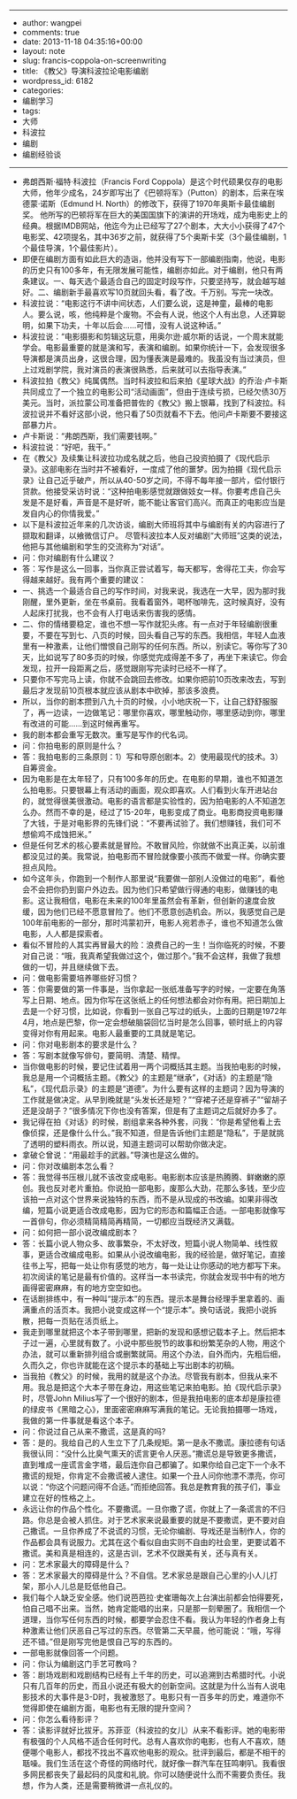 - --
- author: wangpei
- comments: true
- date: 2013-11-18 04:35:16+00:00
- layout: note
- slug: francis-coppola-on-screenwriting
- title: 《教父》导演科波拉论电影编剧
- wordpress_id: 6182
- categories:
- 编剧学习
- tags:
- 大师
- 科波拉
- 编剧
- 编剧经验谈
- --
- 弗朗西斯·福特·科波拉（Francis Ford Coppola）是这个时代硕果仅存的电影大师，他年少成名，24岁即写出了《巴顿将军》（Putton）的剧本，后来在埃德蒙·诺斯（Edmund H. North）的修改下，获得了1970年奥斯卡最佳编剧奖。 他所写的巴顿将军在巨大的美国国旗下的演讲的开场戏，成为电影史上的经典。根据IMDB网站，他迄今为止已经写了27个剧本，大大小小获得了47个电影奖、42项提名，其中36岁之前，就获得了5个奥斯卡奖（3个最佳编剧，1个最佳导演，1个最佳影片）。
- 即便在编剧方面有如此巨大的造诣，他并没有写下一部编剧指南，他说，电影的历史只有100多年，有无限发展可能性，编剧亦如此。对于编剧，他只有两条建议。一、每天选个最适合自己的固定时段写作，只要坚持写，就会越写越好。二、编剧新手最喜欢写10页就回头看，看了改。千万别。写完一块改。
- 科波拉说：“电影这行不讲中间状态，人们要么说，这是神童，最棒的电影人。要么说，咳，他纯粹是个废物。不会有人说，他这个人有出息，人还算聪明，如果下功夫，十年以后会……可惜，没有人说这种话。”
- 科波拉说：“电影摄影和剪辑这玩意，用奥尔逊·威尔斯的话说，一个周末就能学会。电影最重要的就是演和写，表演和编剧。如果你统计一下，会发现很多导演都是演员出身，这很合理，因为懂表演是最难的。我虽没有当过演员，但上过戏剧学院，我对演员的表演很熟悉，后来就可以去指导表演。”
- 科波拉拍《教父》纯属偶然。当时科波拉和后来拍《星球大战》的乔治·卢卡斯共同成立了一个独立的电影公司“活动画面”，但由于连续亏损，已经欠债30万美元。当时，派拉蒙公司准备把普佐的《教父》搬上银幕，找到了科波拉。科波拉说并不看好这部小说，他只看了50页就看不下去。他问卢卡斯要不要接这部暴力片。
- 卢卡斯说：“弗朗西斯，我们需要钱啊。”
- 科波拉说：“好吧，我干。”
- 在《教父》及续集让科波拉功成名就之后，他自己投资拍摄了《现代启示录》。这部电影在当时并不被看好，一度成了他的噩梦。因为拍摄《现代启示录》让自己近乎破产，所以从40-50岁之间，不得不每年接一部片，偿付银行贷款。他接受采访时说：“这种拍电影感觉就跟做妓女一样。你要考虑自己头发是不是好看，声音是不是好听，能不能让客官们高兴。而真正的电影应当是发自内心的你情我爱。”
- 以下是科波拉近年来的几次访谈，编剧大师班将其中与编剧有关的内容进行了撷取和翻译，以飨微信订户。 尽管科波拉本人反对编剧“大师班”这类的说法，他把与其他编剧和学生的交流称为“对话”。
- 问：你对编剧有什么建议？
- 答：写作是这么一回事，当你真正尝试着写，每天都写，舍得花工夫，你会写得越来越好。我有两个重要的建议：
- 一、挑选一个最适合自己的写作时间，对我来说，我选在一大早，因为那时我刚醒，里外更新，坐在书桌前。我看着窗外，喝杯咖啡先，这时候真好，没有人起床打扰我，也不会有人打电话来伤害我的感情。
- 二、你的情绪要稳定，谁也不想一写作就犯头疼。有一点对于年轻编剧很重要，不要在写到七、八页的时候，回头看自己写的东西。我相信，年轻人血液里有一种激素，让他们憎恨自己刚写的任何东西。所以，别读它。等你写了30天，比如说写了80多页的时候，你感觉完成得差不多了，再坐下来读它。你会发现，拉开一段距离之后，感觉跟刚写完读时已经不一样了。
- 只要你不写完马上读，你就不会跳回去修改。如果你把前10页改来改去，写到最后才发现前10页根本就应该从剧本中砍掉，那该多浪费。
- 所以，当你的剧本攒到八九十页的时候，小小地庆祝一下，让自己舒舒服服了，再一边读，一边做笔记：哪里你喜欢，哪里触动你，哪里感动到你，哪里有改进的可能……到这时候再重写。
- 我的剧本都会重写无数次。重写是写作的代名词。
- 问：你拍电影的原则是什么？
- 答：我拍电影的三条原则：1）写和导原创剧本。2）使用最现代的技术。3）自筹资金。
- 因为电影是在太年轻了，只有100多年的历史。在电影的早期，谁也不知道怎么拍电影。只要银幕上有活动的画面，观众即喜欢。人们看到火车开进站台的，就觉得很美很激动。电影的语言都是实验性的，因为拍电影的人不知道怎么办。然而不幸的是，经过了15-20年，电影变成了商业。电影商投资电影赚了大钱，于是对电影界的先锋们说：“不要再试验了。我们想赚钱，我们可不想偷鸡不成蚀把米。”
- 但是任何艺术的核心要素就是冒险。不敢冒风险，你就做不出真正美，以前谁都没见过的美。我常说，拍电影而不冒险就像要小孩而不做爱一样。你确实要担点风险。
- 如今这年头，你跑到一个制作人那里说“我要做一部别人没做过的电影”，看他会不会把你扔到窗户外边去。因为他们只希望做行得通的电影，做赚钱的电影。这让我相信，电影在未来的100年里虽然会有革新，但创新的速度会放缓，因为他们已经不愿意冒险了。他们不愿意创造机会。所以，我感觉自己是100年前电影的一部分，那时鸿蒙初开，电影人宛若赤子，谁也不知道怎么做电影，人人都是探索者。
- 看似不冒险的人其实再冒最大的险：浪费自己的一生！当你临死的时候，不要对自己说：“哦，我真希望我做过这个，做过那个。”我不会这样，我做了我想做的一切，并且继续做下去。
- 问：做电影需要培养哪些好习惯？
- 答：你需要做的第一件事是，当你拿起一张纸准备写字的时候，一定要在角落写上日期、地点。因为你写在这张纸上的任何想法都会对你有用。把日期加上去是一个好习惯，比如说，你看到一张自己写过的纸头，上面的日期是1972年4月，地点是巴黎，你一定会想破脑袋回忆当时是怎么回事，顿时纸上的内容变得对你有用起来。电影人最重要的工具就是笔记。
- 问：你对电影剧本的要求是什么？
- 答：写剧本就像写俳句，要简明、清楚、精悍。
- 当你做电影的时候，要记住试着用一两个词概括其主题。当我拍电影的时候，我总是用一个词概括主题。《教父》的主题是“继承”，《对话》的主题是“隐私”，《现代启示录》的主题是“道德”。为什么要有这样的主题词？因为导演的工作就是做决定。从早到晚就是“头发长还是短？”“穿裙子还是穿裤子”“留胡子还是没胡子？”很多情况下你也没有答案，但是有了主题词之后就好办多了。
- 我记得在拍《对话》的时候，剧组拿来各种外套，问我：“你是希望他看上去像侦探，还是像什么什么。”我不知道，但是告诉他们主题是“隐私”，于是就挑了透明的塑料雨衣。所以说，知道主题词可以帮助你做决定。
- 拿破仑曾说：“用最趁手的武器。”导演也是这么做的。
- 问：你对改编剧本怎么看？
- 答：我觉得书压根儿就不该改变成电影。电影剧本应该是热腾腾、鲜嫩嫩的原创。我也反对老片重拍。你说拍一部电影，废那么大劲，花那么多钱，至少应该拍一点对这个世界来说独特的东西，而不是从现成的书改编。如果非得改编，短篇小说更适合改成电影，因为它的形态和篇幅正合适。一部电影就像写一首俳句，你必须精简精简再精简，一切都应当既经济又满载。
- 问：如何把一部小说改编成剧本？
- 答：长篇小说人物众多、故事繁杂，不太好改，短篇小说人物简单、线性叙事，更适合改编成电影。如果从小说改编电影，我的经验是，做好笔记，直接往书上写，把每一处让你有感觉的地方，每一处让让你感动的地方都写下来。初次阅读的笔记是最有价值的。这样当一本书读完，你就会发现书中有的地方画得密密麻麻，有的地方空空如也。
- 在话剧排练中，有一种叫“提示本”的东西。提示本是舞台经理手里拿着的、画满重点的活页本。我把小说变成这样一个“提示本”。换句话说，我把小说拆散，把每一页贴在活页纸上。
- 我走到哪里就把这个本子带到哪里，把新的发现和感想记载本子上。然后把本子过一遍，心里就有数了。小说中那些脱节的故事和纷繁芜杂的人物，用这个办法，就可以重新排列组合或删繁就简。用这个办法，自外而内，先粗后细，久而久之，你也许就能在这个提示本的基础上写出剧本的初稿。
- 当我拍《教父》的时候，我用的就是这个办法。尽管我有剧本，但我从来不用。我总是把这个大本子带在身边，用这些笔记来拍电影。拍《现代启示录》时，尽管John Milius写了一个很好的剧本，但是我拍电影的底本却是康拉德的绿皮书《黑暗之心》，里面密密麻麻写满我的笔记。无论我拍摄哪一场戏，我做的第一件事就是看这个本子。
- 问：你说过自己从来不撒谎，这是真的吗?
- 答：是的。我给自己的人生立下了几条规矩。第一是永不撒谎。康拉德有句话我很认同：“没什么比臭气熏天的谎言更令人厌恶。”撒谎总是导致更多撒谎，直到堆成一座谎言金字塔，最后连你自己都骗了。如果你给自己定下一个永不撒谎的规矩，你肯定不会撒谎被人逮住。如果一个丑人问你他漂不漂亮，你可以说：“你这个问题问得不合适。”而拒绝回答。我总是教育我的孩子们，事业建立在好的性格之上。
- 永远让你的作品个性化。不要撒谎。一旦你撒了谎，你就上了一条谎言的不归路。你总是会被人抓住。对于艺术家来说最重要的就是不要撒谎，更不要对自己撒谎。一旦你养成了不说谎的习惯，无论你编剧、导戏还是当制作人，你的作品都会具有说服力。尤其在这个看似自由实则不自由的社会里，更要试着不撒谎。美和真是相连的，这是古训，艺术不仅跟美有关，还与真有关。
- 问：艺术家最大的障碍是什么？
- 答：艺术家最大的障碍是什么？不自信。艺术家总是跟自己心里的小人儿打架，那小人儿总是贬低他自己。
- 我们每个人缺乏安全感。他们说芭芭拉·史崔珊每次上台演出前都会怕得要死，怕自己唱不出来。当然，她肯定能唱的出来，只是那一刻晕圈了。我相信一个道理，当你写任何东西的时候，都要学会忍住不看。我认为年轻的作者身上有种激素让他们厌恶自己写过的东西。尽管第二天早晨，他可能说：“哦，写得还不错。”但是刚写完他是恨自己写的东西的。
- 一部电影就像回答一个问题。
- 问：你认为编剧这门手艺可教吗？
- 答：剧场戏剧和戏剧结构已经有上千年的历史，可以追溯到古希腊时代。小说只有几百年的历史，而且小说还有极大的创新空间。这就是为什么当有人说电影技术的大事件是3-D时，我被激怒了。电影只有一百多年的历史，难道你不觉得即使在编剧方面，电影也有无限的提升空间？
- 问：你怎么看待影评？
- 答：读影评就好比拔牙。苏菲亚（科波拉的女儿）从来不看影评。她的电影带有极强的个人风格不适合任何时代。总有人喜欢你的电影，也有人不喜欢，随便哪个电影人，都找不找出不喜欢他电影的观众。批评到最后，都是不相干的聒噪。我们生活在这个奇怪的网络时代，就好像一群汽车在狂鸣喇叭。我看很多网民都丧失了最起码的风度和礼貌。你可以随便说什么而不需要负责任。我想，作为人类，还是需要稍微讲一点礼仪的。
